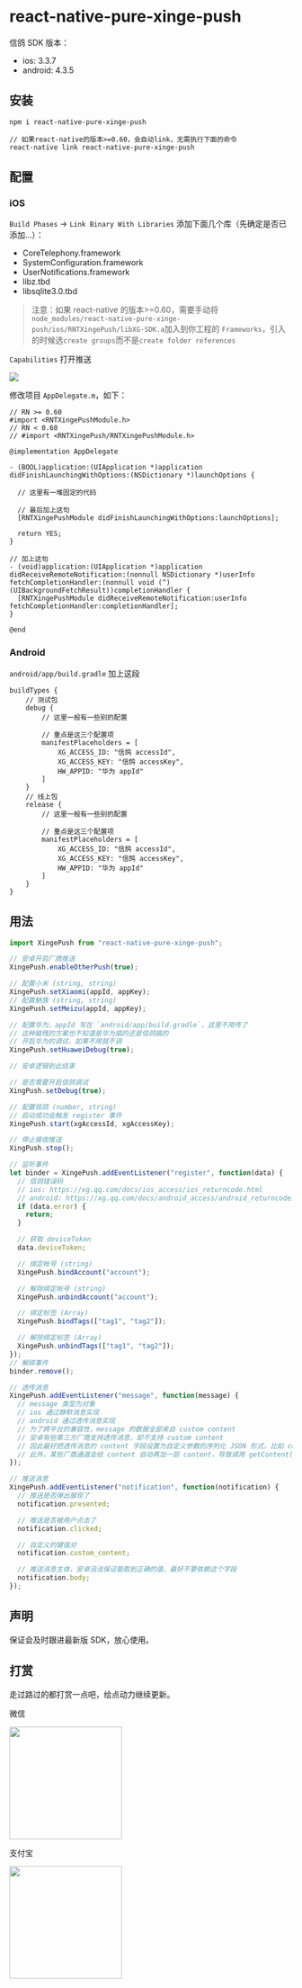 # react-native-pure-xinge-push

信鸽 SDK 版本：

- ios: 3.3.7
- android: 4.3.5

## 安装

```
npm i react-native-pure-xinge-push

// 如果react-native的版本>=0.60，会自动link，无需执行下面的命令
react-native link react-native-pure-xinge-push
```

## 配置

### iOS

`Build Phases` -> `Link Binary With Libraries` 添加下面几个库（先确定是否已添加...）：

- CoreTelephony.framework
- SystemConfiguration.framework
- UserNotifications.framework
- libz.tbd
- libsqlite3.0.tbd

> 注意：如果 react-native 的版本>=0.60，需要手动将`node_modules/react-native-pure-xinge-push/ios/RNTXingePush/libXG-SDK.a`加入到你工程的 `Frameworks`，引入的时候选`create groups`而不是`create folder references`

`Capabilities` 打开推送

![](https://xg.qq.com/docs/assets/iOSXGCap.jpg)

修改项目 `AppDelegate.m`，如下：

```
// RN >= 0.60
#import <RNTXingePushModule.h>
// RN < 0.60
// #import <RNTXingePush/RNTXingePushModule.h>

@implementation AppDelegate

- (BOOL)application:(UIApplication *)application didFinishLaunchingWithOptions:(NSDictionary *)launchOptions {

  // 这里有一堆固定的代码

  // 最后加上这句
  [RNTXingePushModule didFinishLaunchingWithOptions:launchOptions];

  return YES;
}

// 加上这句
- (void)application:(UIApplication *)application didReceiveRemoteNotification:(nonnull NSDictionary *)userInfo fetchCompletionHandler:(nonnull void (^)(UIBackgroundFetchResult))completionHandler {
  [RNTXingePushModule didReceiveRemoteNotification:userInfo fetchCompletionHandler:completionHandler];
}

@end
```

### Android

`android/app/build.gradle` 加上这段

```
buildTypes {
    // 测试包
    debug {
        // 这里一般有一些别的配置

        // 重点是这三个配置项
        manifestPlaceholders = [
            XG_ACCESS_ID: "信鸽 accessId",
            XG_ACCESS_KEY: "信鸽 accessKey",
            HW_APPID: "华为 appId"
        ]
    }
    // 线上包
    release {
        // 这里一般有一些别的配置

        // 重点是这三个配置项
        manifestPlaceholders = [
            XG_ACCESS_ID: "信鸽 accessId",
            XG_ACCESS_KEY: "信鸽 accessKey",
            HW_APPID: "华为 appId"
        ]
    }
}
```

## 用法

```js
import XingePush from "react-native-pure-xinge-push";

// 安卓开启厂商推送
XingePush.enableOtherPush(true);

// 配置小米 (string, string)
XingePush.setXiaomi(appId, appKey);
// 配置魅族 (string, string)
XingePush.setMeizu(appId, appKey);

// 配置华为，appId 写在 `android/app/build.gradle`，这里不用传了
// 这种脑残的方案也不知道是华为搞的还是信鸽搞的
// 开启华为的调试，如果不用就不调
XingePush.setHuaweiDebug(true);

// 安卓逻辑到此结束

// 是否需要开启信鸽调试
XingPush.setDebug(true);

// 配置信鸽 (number, string)
// 启动成功会触发 register 事件
XingePush.start(xgAccessId, xgAccessKey);

// 停止接收推送
XingPush.stop();

// 监听事件
let binder = XingePush.addEventListener("register", function(data) {
  // 信鸽错误码
  // ios: https://xg.qq.com/docs/ios_access/ios_returncode.html
  // android: https://xg.qq.com/docs/android_access/android_returncode.html
  if (data.error) {
    return;
  }

  // 获取 deviceToken
  data.deviceToken;

  // 绑定帐号 (string)
  XingePush.bindAccount("account");

  // 解除绑定帐号 (string)
  XingePush.unbindAccount("account");

  // 绑定标签 (Array)
  XingePush.bindTags(["tag1", "tag2"]);

  // 解除绑定标签 (Array)
  XingePush.unbindTags(["tag1", "tag2"]);
});
// 解绑事件
binder.remove();

// 透传消息
XingePush.addEventListener("message", function(message) {
  // message 类型为对象
  // ios 通过静默消息实现
  // android 通过透传消息实现
  // 为了跨平台的兼容性，message 的数据全部来自 custom content
  // 安卓有些第三方厂商支持透传消息，却不支持 custom content
  // 因此最好把透传消息的 content 字段设置为自定义参数的序列化 JSON 形式，比如 content = "{"cmd":"alert","content":"xxx"}"
  // 此外，某些厂商通道会给 content 自动再加一层 content，导致调用 getContent() 方法获取到的真实 content 格式为 "{content: "传入的content"}"，因此建议 JSON 不要以 {"content": 开头，因为我会把自动加的这层给去掉。
});

// 推送消息
XingePush.addEventListener("notification", function(notification) {
  // 推送是否弹出展现了
  notification.presented;

  // 推送是否被用户点击了
  notification.clicked;

  // 自定义的键值对
  notification.custom_content;

  // 推送消息主体，安卓没法保证能取到正确的值，最好不要依赖这个字段
  notification.body;
});
```

## 声明

保证会及时跟进最新版 SDK，放心使用。

## 打赏

走过路过的都打赏一点吧，给点动力继续更新。

微信

<img src="https://user-images.githubusercontent.com/2732303/44254903-ce6d3f80-a236-11e8-86dd-f6b27a7f94df.png" width="200">

支付宝

<img src="https://user-images.githubusercontent.com/2732303/44254929-e5139680-a236-11e8-95e2-f5a864246f83.png" width="200">
